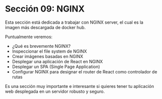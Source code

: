 # Sección 09: NGINX

Esta sección está dedicada a trabajar con NGINX server, el cual es la imagen más descargada de docker hub.

Puntualmente veremos:

- ¿Qué es brevemente NGINX?
- Inspeccionar el file system de NGINX
- Crear imágenes basadas en NGINX
- Desplegar una aplicación de React en NGINX
- Desplegar un SPA (Single Page Application)
- Configurar NGINX para designar el router de React como controlador de rutas

Es una sección muy importante e interesante si quieres tener tu aplicación web desplegada en un servidor robusto y seguro.
